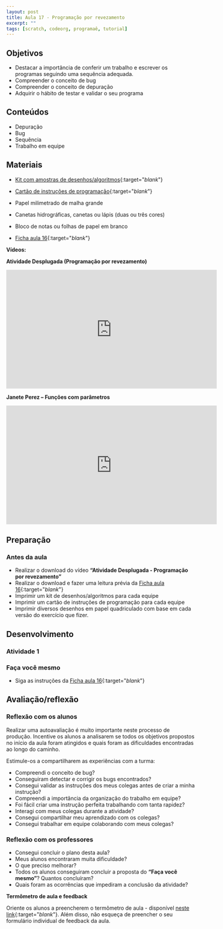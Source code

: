 ```yaml
---
layout: post
title: Aula 17 - Programação por revezamento
excerpt: ""
tags: [scratch, codeorg, programaê, tutorial]
---
```


## Objetivos

 - Destacar a importância de conferir um trabalho e escrever os programas seguindo uma sequência adequada.
 - Compreender o conceito de bug
 - Compreender o conceito de depuração
 - Adquirir o hábito de testar e validar o seu programa

## Conteúdos

 - Depuração
 - Bug
 - Sequência
 - Trabalho em equipe

## Materiais

- [Kit com amostras de desenhos/algoritmos](/blocos/pdf/AmostrasDeDesenhos.pdf){:target="_blank_"}
- [Cartão de instruções de programação](/blocos/pdf/Instrucoes.pdf){:target="_blank_"}
 - Papel milimetrado de malha grande
 - Canetas hidrográficas, canetas ou lápis (duas ou três cores)
 - Bloco de notas ou folhas de papel em branco

 - [Ficha aula 16](/blocos/pdf/Ficha%2016-Programacaorevezamento.pdf){:target="_blank_"}

**Vídeos:**

**Atividade Desplugada (Programação por revezamento)**

<iframe width="560" height="315" src="https://www.youtube.com/embed/FFpvtooUrzg" frameborder="0" allowfullscreen></iframe>

**Janete Perez – Funções com parâmetros**

<iframe width="560" height="315" src="https://www.youtube.com/embed/watch?v=T7wqjqUsdLc" frameborder="0" allowfullscreen></iframe>



## Preparação

### Antes da aula

 - Realizar o download do vídeo **“Atividade Desplugada - Programação por revezamento”**
 - Realizar o download e fazer uma leitura prévia da [Ficha aula 16](/blocos/pdf/Ficha%2016-Programacaorevezamento.pdf){:target="_blank_"}
 - Imprimir um kit de desenhos/algoritmos para cada equipe
 - Imprimir um cartão de instruções de programação para cada equipe
 - Imprimir diversos desenhos em papel quadriculado com base em cada versão do exercício que fizer.

## Desenvolvimento

### Atividade 1

### Faça você mesmo

 - Siga as instruções da [Ficha aula 16](/blocos/pdf/Ficha%2016-Programacaorevezamento.pdf){:target="_blank_"}


## Avaliação/reflexão

### Reflexão com os alunos

Realizar uma autoavaliação é muito importante neste processo de produção. Incentive os alunos a analisarem se todos os objetivos propostos no início da aula foram atingidos e quais foram as dificuldades encontradas ao longo do caminho.

Estimule-os a compartilharem as experiências com a turma:

 - Compreendi o conceito de bug?
 - Conseguiram detectar e corrigir os bugs encontrados?
 - Consegui validar as instruções dos meus colegas antes de criar a minha instrução?
 - Compreendi a importância da organização do trabalho em equipe?
 - Foi fácil criar uma instrução perfeita trabalhando com tanta rapidez?
 - Interagi com meus colegas durante a atividade?
 - Consegui compartilhar meu aprendizado com os colegas?
 - Consegui trabalhar em equipe colaborando com meus colegas?


### Reflexão com os professores

 - Consegui concluir o plano desta aula?
 - Meus alunos encontraram muita dificuldade?
 - O que preciso melhorar?
 - Todos os alunos conseguiram concluir a proposta do **“Faça você mesmo”**? Quantos concluíram?
 - Quais foram as ocorrências que impediram a conclusão da atividade?

 **Termômetro de aula e feedback**

 Oriente os alunos a preencherem o termômetro de aula - disponível [neste link](http://goo.gl/FbZvEh){:target="_blank_"}. Além disso, não esqueça de preencher o seu formulário individual de feedback da aula.
